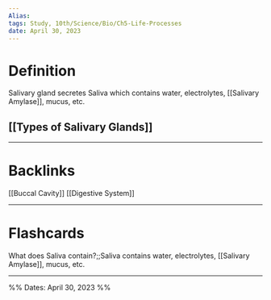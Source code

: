 ```yaml
---
Alias:
tags: Study, 10th/Science/Bio/Ch5-Life-Processes
date: April 30, 2023
---
```

# Definition
Salivary gland secretes Saliva which contains water, electrolytes, [[Salivary Amylase]], mucus, etc.
## [[Types of Salivary Glands]]

---
# Backlinks

[[Buccal Cavity]]
[[Digestive System]]

---
# Flashcards

What does Saliva contain?;;Saliva contains water, electrolytes, [[Salivary Amylase]], mucus, etc.
<!--SR:!2025-06-06,523,280-->

---

%%
Dates: April 30, 2023
%%